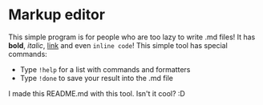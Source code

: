 # Markup editor
This simple program is for people who are too lazy to write .md files!
It has **bold**, *italic*, [link](https://github.com) and even `inline code`!
This simple tool has special commands:
* Type `!help` for a list with commands and formatters
* Type `!done` to save your result into the .md file

I made this README.md with this tool. Isn't it cool? :D
